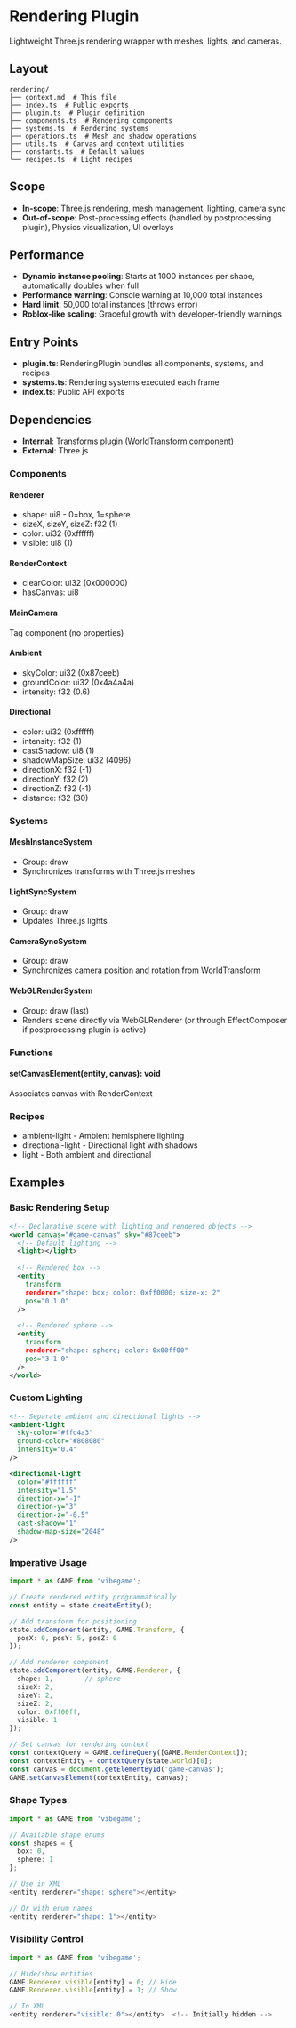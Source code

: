 # Rendering Plugin

<!-- LLM:OVERVIEW -->
Lightweight Three.js rendering wrapper with meshes, lights, and cameras.
<!-- /LLM:OVERVIEW -->

## Layout

```
rendering/
├── context.md  # This file
├── index.ts  # Public exports
├── plugin.ts  # Plugin definition
├── components.ts  # Rendering components
├── systems.ts  # Rendering systems
├── operations.ts  # Mesh and shadow operations
├── utils.ts  # Canvas and context utilities
├── constants.ts  # Default values
└── recipes.ts  # Light recipes
```

## Scope

- **In-scope**: Three.js rendering, mesh management, lighting, camera sync
- **Out-of-scope**: Post-processing effects (handled by postprocessing plugin), Physics visualization, UI overlays

## Performance

- **Dynamic instance pooling**: Starts at 1000 instances per shape, automatically doubles when full
- **Performance warning**: Console warning at 10,000 total instances
- **Hard limit**: 50,000 total instances (throws error)
- **Roblox-like scaling**: Graceful growth with developer-friendly warnings

## Entry Points

- **plugin.ts**: RenderingPlugin bundles all components, systems, and recipes
- **systems.ts**: Rendering systems executed each frame
- **index.ts**: Public API exports

## Dependencies

- **Internal**: Transforms plugin (WorldTransform component)
- **External**: Three.js

<!-- LLM:REFERENCE -->
### Components

#### Renderer
- shape: ui8 - 0=box, 1=sphere
- sizeX, sizeY, sizeZ: f32 (1)
- color: ui32 (0xffffff)
- visible: ui8 (1)

#### RenderContext
- clearColor: ui32 (0x000000)
- hasCanvas: ui8

#### MainCamera
Tag component (no properties)

#### Ambient
- skyColor: ui32 (0x87ceeb)
- groundColor: ui32 (0x4a4a4a)
- intensity: f32 (0.6)

#### Directional
- color: ui32 (0xffffff)
- intensity: f32 (1)
- castShadow: ui8 (1)
- shadowMapSize: ui32 (4096)
- directionX: f32 (-1)
- directionY: f32 (2)
- directionZ: f32 (-1)
- distance: f32 (30)

### Systems

#### MeshInstanceSystem
- Group: draw
- Synchronizes transforms with Three.js meshes

#### LightSyncSystem
- Group: draw
- Updates Three.js lights

#### CameraSyncSystem
- Group: draw
- Synchronizes camera position and rotation from WorldTransform

#### WebGLRenderSystem
- Group: draw (last)
- Renders scene directly via WebGLRenderer (or through EffectComposer if postprocessing plugin is active)

### Functions

#### setCanvasElement(entity, canvas): void
Associates canvas with RenderContext

### Recipes

- ambient-light - Ambient hemisphere lighting
- directional-light - Directional light with shadows
- light - Both ambient and directional
<!-- /LLM:REFERENCE -->

<!-- LLM:EXAMPLES -->
## Examples

### Basic Rendering Setup

```xml
<!-- Declarative scene with lighting and rendered objects -->
<world canvas="#game-canvas" sky="#87ceeb">
  <!-- Default lighting -->
  <light></light>
  
  <!-- Rendered box -->
  <entity 
    transform
    renderer="shape: box; color: 0xff0000; size-x: 2"
    pos="0 1 0"
  />
  
  <!-- Rendered sphere -->
  <entity
    transform
    renderer="shape: sphere; color: 0x00ff00"
    pos="3 1 0"
  />
</world>
```

### Custom Lighting

```xml
<!-- Separate ambient and directional lights -->
<ambient-light 
  sky-color="#ffd4a3"
  ground-color="#808080"
  intensity="0.4"
/>

<directional-light
  color="#ffffff"
  intensity="1.5"
  direction-x="-1"
  direction-y="3"
  direction-z="-0.5"
  cast-shadow="1"
  shadow-map-size="2048"
/>
```

### Imperative Usage

```typescript
import * as GAME from 'vibegame';

// Create rendered entity programmatically
const entity = state.createEntity();

// Add transform for positioning
state.addComponent(entity, GAME.Transform, {
  posX: 0, posY: 5, posZ: 0
});

// Add renderer component
state.addComponent(entity, GAME.Renderer, {
  shape: 1,        // sphere
  sizeX: 2,
  sizeY: 2,
  sizeZ: 2,
  color: 0xff00ff,
  visible: 1
});

// Set canvas for rendering context
const contextQuery = GAME.defineQuery([GAME.RenderContext]);
const contextEntity = contextQuery(state.world)[0];
const canvas = document.getElementById('game-canvas');
GAME.setCanvasElement(contextEntity, canvas);
```

### Shape Types

```typescript
import * as GAME from 'vibegame';

// Available shape enums
const shapes = {
  box: 0,
  sphere: 1
};

// Use in XML
<entity renderer="shape: sphere"></entity>

// Or with enum names
<entity renderer="shape: 1"></entity>
```

### Visibility Control

```typescript
import * as GAME from 'vibegame';

// Hide/show entities
GAME.Renderer.visible[entity] = 0; // Hide
GAME.Renderer.visible[entity] = 1; // Show

// In XML
<entity renderer="visible: 0"></entity>  <!-- Initially hidden -->
```

<!-- /LLM:EXAMPLES -->